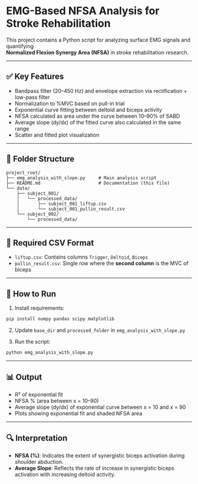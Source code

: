 
# EMG-Based NFSA Analysis for Stroke Rehabilitation

This project contains a Python script for analyzing surface EMG signals and quantifying  
**Normalized Flexion Synergy Area (NFSA)** in stroke rehabilitation research.

---

## ✅ Key Features

- Bandpass filter (20–450 Hz) and envelope extraction via rectification + low-pass filter  
- Normalization to %MVC based on pull-in trial  
- Exponential curve fitting between deltoid and biceps activity  
- NFSA calculated as area under the curve between 10–90% of SABD  
- Average slope (dy/dx) of the fitted curve also calculated in the same range  
- Scatter and fitted plot visualization  

---

## 📁 Folder Structure

```
project_root/
├── emg_analysis_with_slope.py     # Main analysis script
├── README.md                      # Documentation (this file)
└── data/
    ├── subject_001/
    │   └── processed_data/
    │       ├── subject_001_liftup.csv
    │       └── subject_001_pullin_result.csv
    └── subject_002/
        └── processed_data/
```

---

## 📄 Required CSV Format

- `liftup.csv`: Contains columns `Trigger`, `Deltoid`, `Biceps`  
- `pullin_result.csv`: Single row where the **second column** is the MVC of biceps

---

## 🚀 How to Run

1. Install requirements:

```bash
pip install numpy pandas scipy matplotlib
```

2. Update `base_dir` and `processed_folder` in `emg_analysis_with_slope.py`

3. Run the script:

```bash
python emg_analysis_with_slope.py
```

---

## 📊 Output

- R² of exponential fit  
- NFSA % (area between x = 10–90)  
- Average slope (dy/dx) of exponential curve between x = 10 and x = 90  
- Plots showing exponential fit and shaded NFSA area

---

## 🔍 Interpretation

- **NFSA (%)**: Indicates the extent of synergistic biceps activation during shoulder abduction.  
- **Average Slope**: Reflects the rate of increase in synergistic biceps activation with increasing deltoid activity.
